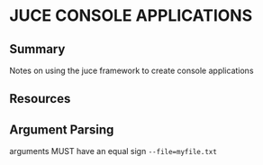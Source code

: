 # JUCE CONSOLE APPLICATIONS

## Summary

Notes on using the juce framework to create console applications

## Resources

## Argument Parsing

arguments MUST have an equal sign `--file=myfile.txt`
